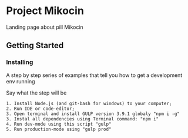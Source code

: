 # Project Mikocin

Landing page about pill Mikocin

## Getting Started

### Installing

A step by step series of examples that tell you how to get a development env running

Say what the step will be

```
1. Install Node.js (and git-bash for windows) to your computer;
2. Run IDE or code-editor;
3. Open terminal and install GULP version 3.9.1 globaly "npm i -g"
3. Instal all dependencies using Terminal command: "npm i"
4. Run dev-mode using this script "gulp"
5. Run production-mode using "gulp prod"
```

